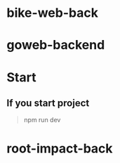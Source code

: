 # bike-web-back

# goweb-backend

# Start

## If you start project

> npm run dev
# root-impact-back
